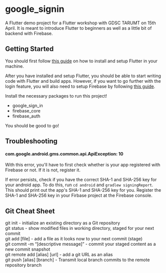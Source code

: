 # google_signin

A Flutter demo project for a Flutter workshop with GDSC TARUMT on 15th April. It is meant to introduce Flutter to beginners as well as a little bit of backend with Firebase.

## Getting Started

You should first follow [this guide](https://docs.flutter.dev/get-started/install) on how to install and setup Flutter in your machine.

After you have installed and setup Flutter, you should be able to start writing code with Flutter and build apps. However, if you want to go further with the login feature, you will also need to setup Firebase by following [this guide](https://firebase.google.com/docs/flutter/setup?platform=web#initialize-firebase).

Install the necessary packages to run this project!
- google_sign_in
- firebase_core
- firebase_auth

You should be good to go!

## Troubleshooting
#### com.google.android.gms.common.api.ApiException: 10
With this error, you'll have to first check whether is your app registered with Firebase or not. If it is not, register it.

If error persists, check if you have the correct SHA-1 and SHA-256 key for your android app. To do this, run `cd android` and `gradlew signingReport`. This should print out the app's SHA-1 and SHA-256 key for you. Register the SHA-1 and SHA-256 key in your Firbase project at the Firebase console.

## Git Cheat Sheet
git init - initialize an existing directory as a Git repository <br />
git status - show modified files in working directory, staged for your next commit<br />
git add [file] - add a file as it looks now to your next commit (stage)<br />
git commit -m “[descriptive message]” - commit your staged content as a new commit snapshot<br />
git remote add [alias] [url] - add a git URL as an alias<br />
git push [alias] [branch] - Transmit local branch commits to the remote repository branch

